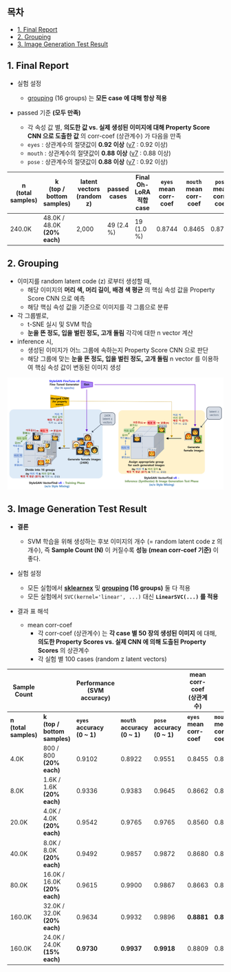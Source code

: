 ## 목차

* [1. Final Report](#1-final-report)
* [2. Grouping](#2-grouping)
* [3. Image Generation Test Result](#3-image-generation-test-result)

## 1. Final Report

* 실험 설정
  * [grouping](#2-grouping) (16 groups) 는 **모든 case 에 대해 항상 적용**

* passed 기준 **(모두 만족)**
  * 각 속성 값 별, **의도한 값 vs. 실제 생성된 이미지에 대해 Property Score CNN 으로 도출한 값** 의 corr-coef (상관계수) 가 다음을 만족 
  * ```eyes``` : 상관계수의 절댓값이 **0.92 이상** ([v7](../../../2025_05_02_OhLoRA_v2/stylegan/stylegan_vectorfind_v7/svm_train_report/img_generation_test_result.md) : 0.92 이상)
  * ```mouth``` : 상관계수의 절댓값이 **0.88 이상** ([v7](../../../2025_05_02_OhLoRA_v2/stylegan/stylegan_vectorfind_v7/svm_train_report/img_generation_test_result.md) : 0.88 이상)
  * ```pose``` : 상관계수의 절댓값이 **0.88 이상** ([v7](../../../2025_05_02_OhLoRA_v2/stylegan/stylegan_vectorfind_v7/svm_train_report/img_generation_test_result.md) : 0.92 이상)

| n<br>(total samples) | k<br>(top / bottom samples)     | latent vectors<br>(random z) | passed cases | Final Oh-LoRA 적합 case | ```eyes``` mean corr-coef | ```mouth``` mean corr-coef | ```pose``` mean corr-coef | details<br>(csv)                                           |
|----------------------|---------------------------------|------------------------------|--------------|-----------------------|---------------------------|----------------------------|---------------------------|------------------------------------------------------------|
| 240.0K               | 48.0K / 48.0K<br>**(20% each)** | 2,000                        | 49 (2.4 %)   | 19 (1.0 %)            | 0.8744                    | 0.8465                     | 0.8735                    | [test_result.csv](image_generation_report/test_result.csv) |

## 2. Grouping

* 이미지를 random latent code (z) 로부터 생성할 때,
  * 해당 이미지의 **머리 색, 머리 길이, 배경 색 평균** 의 핵심 속성 값을 Property Score CNN 으로 예측
  * 해당 핵심 속성 값을 기준으로 이미지를 각 그룹으로 분류
* 각 그룹별로,
  * t-SNE 실시 및 SVM 학습
  * **눈을 뜬 정도, 입을 벌린 정도, 고개 돌림** 각각에 대한 n vector 계산
* inference 시,
  * 생성된 이미지가 어느 그룹에 속하는지 Property Score CNN 으로 판단
  * 해당 그룹에 맞는 **눈을 뜬 정도, 입을 벌린 정도, 고개 돌림** n vector 를 이용하여 핵심 속성 값이 변동된 이미지 생성

![image](../../../images/250526_13.png)

## 3. Image Generation Test Result

* **결론**
  * SVM 학습을 위해 생성하는 후보 이미지의 개수 (= random latent code z 의 개수), 즉 **Sample Count (N)** 이 커질수록 **성능 (mean corr-coef 기준)** 이 좋다.

* 실험 설정
  * 모든 실험에서 **[sklearnex](https://medium.com/intel-analytics-software/from-hours-to-minutes-600x-faster-svm-647f904c31ae)** 및 **[grouping](#2-grouping) (16 groups)** 둘 다 적용
  * 모든 실험에서 ```SVC(kernel='linear', ...)``` 대신 **```LinearSVC(...)``` 를 적용**

* 결과 표 해석
  * mean corr-coef
    * 각 corr-coef (상관계수) 는 **각 case 별 50 장의 생성된 이미지** 에 대해, **의도한 Property Scores vs. 실제 CNN 에 의해 도출된 Property Scores** 의 상관계수
    * 각 실험 별 100 cases (random z latent vectors)

| Sample Count             |                                 | Performance<br>(SVM accuracy)      |                                     |                                    | mean corr-coef<br>(상관계수)      |                                |                               |            |
|--------------------------|---------------------------------|------------------------------------|-------------------------------------|------------------------------------|-------------------------------|--------------------------------|-------------------------------|------------|
| **n<br>(total samples)** | **k<br>(top / bottom samples)** | **```eyes``` accuracy<br>(0 ~ 1)** | **```mouth``` accuracy<br>(0 ~ 1)** | **```pose``` accuracy<br>(0 ~ 1)** | **```eyes``` mean corr-coef** | **```mouth``` mean corr-coef** | **```pose``` mean corr-coef** | **total**  |
| 4.0K                     | 800 / 800<br>**(20% each)**     | 0.9102                             | 0.8922                              | 0.9551                             | 0.8455                        | 0.8122                         | 0.8742                        | 2.5319     |
| 8.0K                     | 1.6K / 1.6K<br>**(20% each)**   | 0.9336                             | 0.9383                              | 0.9645                             | 0.8662                        | 0.8205                         | 0.8803                        | 2.5670     |
| 20.0K                    | 4.0K / 4.0K<br>**(20% each)**   | 0.9542                             | 0.9765                              | 0.9765                             | 0.8560                        | 0.8221                         | 0.8891                        | 2.5672     |
| 40.0K                    | 8.0K / 8.0K<br>**(20% each)**   | 0.9492                             | 0.9857                              | 0.9872                             | 0.8680                        | 0.8362                         | **0.8911**                    | 2.5953     |
| 80.0K                    | 16.0K / 16.0K<br>**(20% each)** | 0.9615                             | 0.9900                              | 0.9867                             | 0.8663                        | 0.8309                         | 0.8737                        | 2.5709     |
| 160.0K                   | 32.0K / 32.0K<br>**(20% each)** | 0.9634                             | 0.9932                              | 0.9896                             | **0.8881**                    | **0.8483**                     | 0.8815                        | **2.6179** |
| 160.0K                   | 24.0K / 24.0K<br>**(15% each)** | **0.9730**                         | **0.9937**                          | **0.9918**                         | 0.8809                        | 0.8421                         | 0.8812                        | 2.6042     |